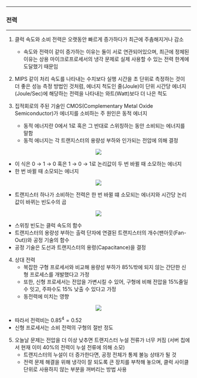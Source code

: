 -----
### 전력
-----
1. 클럭 속도와 소비 전력은 오랫동안 빠르게 증가하다가 최근에 주춤해지거나 감소
   - 속도와 전력이 같이 증가하는 이유는 둘이 서로 연관되어있으며, 최근에 정체된 이유는 상용 마이크로프로세서의 냉각 문제로 실제 사용할 수 있는 전력 한계에 도달했기 때문임

2. MIPS 같이 처리 속도를 나타내는 수치보다 실행 시간을 초 단위로 측정하는 것이 더 좋은 성능 측정 방법인 것처럼, 에너지 척도인 줄(Joule)이 단위 시간당 에너지(Joule/Sec)에 해당하는 전력을 나타내는 와트(Watt)보다 더 나은 척도
3. 집적회로의 주된 기술인 CMOS(Complementary Metal Oxide Semiconductor)가 에너지를 소비하는 주 원인은 동적 에너지
   - 동적 에너지란 0에서 1로 혹은 그 반대로 스위칭하는 동안 소비되는 에너지를 말함
   - 동적 에너지는 각 트랜지스터의 용량성 부하와 인가되는 전압에 의해 결정
<div align="center">
<img src="https://github.com/user-attachments/assets/399ba77d-1649-49eb-a64f-41cda5a55824">
</div>

   - 이 식은 0 → 1 → 0 혹은 1 → 0 → 1로 논리값이 두 번 바뀔 때 소모하는 에너지
   - 한 번 바뀔 때 소모되는 에너지
<div align="center">
<img src="https://github.com/user-attachments/assets/7f31353c-20da-48da-a7bd-088c9fe62abf">
</div>

   - 트랜지스터 하나가 소비하는 전력은 한 번 바뀔 떄 소모되는 에너지와 시간당 논리값이 바뀌는 빈도수의 곱
<div align="center">
<img src="https://github.com/user-attachments/assets/11748a0b-9c16-4dc6-b7a7-ecfea3032e11">
</div>

   - 스위칭 빈도는 클럭 속도의 함수
   - 트랜지스터의 용량성 부하는 출력 단자에 연결된 트랜지스터의 개수(팬아웃(Fan-Out))와 공정 기술의 함수
   - 공정 기술은 도선과 트랜지스터의 용령(Capacitance)을 결정

4. 상대 전력
   - 복잡한 구형 프로세서와 비교해 용량성 부하가 85%밖에 되지 않는 간단한 신형 프로세스를 개발했다고 가정
   - 또한, 신형 프로세서는 전압을 가변시킬 수 있어, 구형에 비해 전압을 15%줄일 수 잇고, 주파수도 15% 낮출 수 있다고 가정
   - 동전력에 미치는 영향
<div align="center">
<img src="https://github.com/user-attachments/assets/e97eb6b0-35e4-478a-9d9d-1b8c982a88db">
</div>

   - 따라서 전력비는 $0.85^{4} = 0.52$
   - 신형 프로세서는 소비 전력의 구형의 절반 정도

5. 오늘날 문제는 전압을 더 이상 낮추면 트랜지스터 누설 전류가 너무 커짐 (서버 칩에서 현재 이미 40%의 전력이 누설 전류에 의해 소모)
   - 트랜지스터의 누설이 더 증가한다면, 공정 전체가 통제 불능 상태가 될 것
   - 전력 문제 해결을 위해 냉각이 잘 되도록 큰 장치를 부착해 놓으며, 클럭 사이클 단위로 사용하지 않는 부분을 꺼버리는 방법 사용

   
